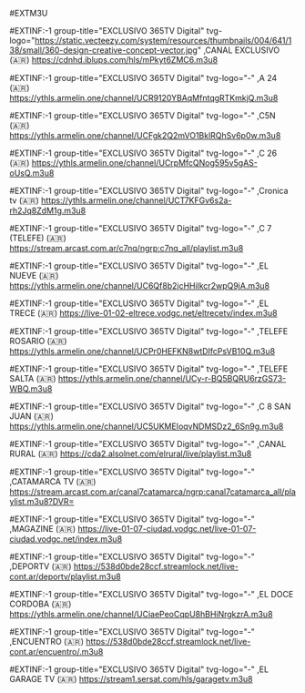 #EXTM3U

#EXTINF:-1 group-title="EXCLUSIVO 365TV Digital" tvg-logo="https://static.vecteezy.com/system/resources/thumbnails/004/641/138/small/360-design-creative-concept-vector.jpg" ,CANAL EXCLUSIVO (🇦🇷) 
https://cdnhd.iblups.com/hls/mPkyt6ZMC6.m3u8

#EXTINF:-1 group-title="EXCLUSIVO 365TV Digital" tvg-logo="-" ,A 24 (🇦🇷) 
https://ythls.armelin.one/channel/UCR9120YBAqMfntqgRTKmkjQ.m3u8

#EXTINF:-1 group-title="EXCLUSIVO 365TV Digital" tvg-logo="-" ,C5N (🇦🇷) 
https://ythls.armelin.one/channel/UCFgk2Q2mVO1BklRQhSv6p0w.m3u8

#EXTINF:-1 group-title="EXCLUSIVO 365TV Digital" tvg-logo="-" ,C 26 (🇦🇷) 
https://ythls.armelin.one/channel/UCrpMfcQNog595v5gAS-oUsQ.m3u8

#EXTINF:-1 group-title="EXCLUSIVO 365TV Digital" tvg-logo="-" ,Cronica tv (🇦🇷) 
https://ythls.armelin.one/channel/UCT7KFGv6s2a-rh2Jq8ZdM1g.m3u8

#EXTINF:-1 group-title="EXCLUSIVO 365TV Digital" tvg-logo="-" ,C 7 (TELEFE) (🇦🇷) 
https://stream.arcast.com.ar/c7nq/ngrp:c7nq_all/playlist.m3u8

#EXTINF:-1 group-title="EXCLUSIVO 365TV Digital" tvg-logo="-" ,EL NUEVE (🇦🇷) 
https://ythls.armelin.one/channel/UC6Qf8b2jcHHilkcr2wpQ9jA.m3u8

#EXTINF:-1 group-title="EXCLUSIVO 365TV Digital" tvg-logo="-" ,EL TRECE (🇦🇷) 
https://live-01-02-eltrece.vodgc.net/eltrecetv/index.m3u8

#EXTINF:-1 group-title="EXCLUSIVO 365TV Digital" tvg-logo="-" ,TELEFE ROSARIO (🇦🇷) 
https://ythls.armelin.one/channel/UCPr0HEFKN8wtDIfcPsVB10Q.m3u8

#EXTINF:-1 group-title="EXCLUSIVO 365TV Digital" tvg-logo="-" ,TELEFE SALTA (🇦🇷)
https://ythls.armelin.one/channel/UCy-r-BQ5BQRU6rzGS73-WBQ.m3u8

#EXTINF:-1 group-title="EXCLUSIVO 365TV Digital" tvg-logo="-" ,C 8 SAN JUAN (🇦🇷) 
https://ythls.armelin.one/channel/UC5UKMEIoqvNDMSDz2_6Sn9g.m3u8

#EXTINF:-1 group-title="EXCLUSIVO 365TV Digital" tvg-logo="-" ,CANAL RURAL (🇦🇷)
https://cda2.alsolnet.com/elrural/live/playlist.m3u8

#EXTINF:-1 group-title="EXCLUSIVO 365TV Digital" tvg-logo="-" ,CATAMARCA TV (🇦🇷)
https://stream.arcast.com.ar/canal7catamarca/ngrp:canal7catamarca_all/playlist.m3u8?DVR=

#EXTINF:-1 group-title="EXCLUSIVO 365TV Digital" tvg-logo="-" ,MAGAZINE (🇦🇷)
https://live-01-07-ciudad.vodgc.net/live-01-07-ciudad.vodgc.net/index.m3u8

#EXTINF:-1 group-title="EXCLUSIVO 365TV Digital" tvg-logo="-" ,DEPORTV (🇦🇷)
https://538d0bde28ccf.streamlock.net/live-cont.ar/deportv/playlist.m3u8

#EXTINF:-1 group-title="EXCLUSIVO 365TV Digital" tvg-logo="-" ,EL DOCE CORDOBA (🇦🇷)
https://ythls.armelin.one/channel/UCiaePeoCqpU8hBHiNrgkzrA.m3u8

#EXTINF:-1 group-title="EXCLUSIVO 365TV Digital" tvg-logo="-" ,ENCUENTRO (🇦🇷)
https://538d0bde28ccf.streamlock.net/live-cont.ar/encuentro/.m3u8

#EXTINF:-1 group-title="EXCLUSIVO 365TV Digital" tvg-logo="-" ,EL GARAGE TV (🇦🇷)
https://stream1.sersat.com/hls/garagetv.m3u8


